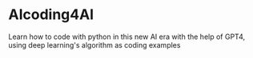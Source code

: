 # AIcoding4AI
Learn how to code with python in this new AI era with the help of GPT4, using deep learning's algorithm as coding examples
